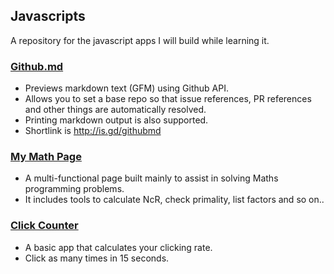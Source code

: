 ## Javascripts

A repository for the javascript apps I will build while learning it.
  

### [Github.md](http://aviaryan.github.io/javascripts/github.md/)

* Previews markdown text (GFM) using Github API.
* Allows you to set a base repo so that issue references, PR references and other things are automatically resolved.
* Printing markdown output is also supported.
* Shortlink is http://is.gd/githubmd


### [My Math Page](http://aviaryan.github.io/javascripts/mathpage/)

* A multi-functional page built mainly to assist in solving Maths programming problems.
* It includes tools to calculate NcR, check primality, list factors and so on..


### [Click Counter](http://aviaryan.github.io/javascripts/click_counter.html)

* A basic app that calculates your clicking rate. 
* Click as many times in 15 seconds.